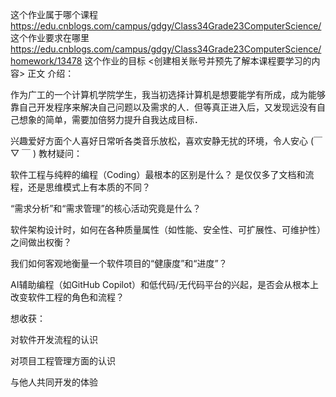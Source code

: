 这个作业属于哪个课程	https://edu.cnblogs.com/campus/gdgy/Class34Grade23ComputerScience/
这个作业要求在哪里	https://edu.cnblogs.com/campus/gdgy/Class34Grade23ComputerScience/homework/13478
这个作业的目标	<创建相关账号并预先了解本课程要学习的内容>
正文
介绍：

作为广工的一个计算机学院学生，我当初选择计算机是想要能学有所成，成为能够靠自己开发程序来解决自己问题以及需求的人．
​ 但等真正进入后，又发现远没有自己想象的简单，需要加倍努力提升自我达成目标．

兴趣爱好方面个人喜好日常听各类音乐放松，喜欢安静无扰的环境，令人安心 (￣ ▽ ￣ )
教材疑问：

软件工程与纯粹的编程（Coding）最根本的区别是什么？ 是仅仅多了文档和流程，还是思维模式上有本质的不同？

“需求分析”和“需求管理”的核心活动究竟是什么？

软件架构设计时，如何在各种质量属性（如性能、安全性、可扩展性、可维护性）之间做出权衡？

我们如何客观地衡量一个软件项目的“健康度”和“进度”？

AI辅助编程（如GitHub Copilot）和低代码/无代码平台的兴起，是否会从根本上改变软件工程的角色和流程？

想收获：

对软件开发流程的认识

对项目工程管理方面的认识

与他人共同开发的体验
